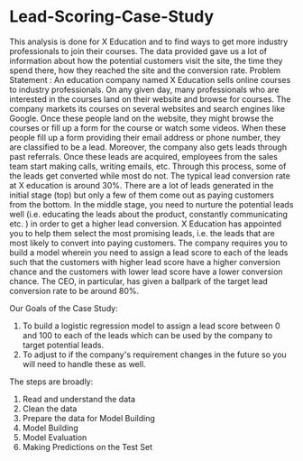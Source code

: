 # Lead-Scoring-Case-Study
 This analysis is done for X Education and to find ways to get more industry professionals to join their courses. The data provided gave us a lot of information about how the potential customers visit the site, the time they spend there, how they reached the site and the conversion rate.
Problem Statement : An education company named X Education sells online courses to industry professionals. On any given day, many professionals who are interested in the courses land on their website and browse for courses. The company markets its courses on several websites and search engines like Google. Once these people land on the website, they might browse the courses or fill up a form for the course or watch some videos. When these people fill up a form providing their email address or phone number, they are classified to be a lead. Moreover, the company also gets leads through past referrals. Once these leads are acquired, employees from the sales team start making calls, writing emails, etc. Through this process, some of the leads get converted while most do not. The typical lead conversion rate at X education is around 30%. There are a lot of leads generated in the initial stage (top) but only a few of them come out as paying customers from the bottom. In the middle stage, you need to nurture the potential leads well (i.e. educating the leads about the product, constantly communicating etc. ) in order to get a higher lead conversion. X Education has appointed you to help them select the most promising leads, i.e. the leads that are most likely to convert into paying customers. The company requires you to build a model wherein you need to assign a lead score to each of the leads such that the customers with higher lead score have a higher conversion chance and the customers with lower lead score have a lower conversion chance. The CEO, in particular, has given a ballpark of the target lead conversion rate to be around 80%.

Our Goals of the Case Study:

1. To build a logistic regression model to assign a lead score between 0 and 100 to each of the leads which can be used by the company to target potential leads.
2. To adjust to if the company's requirement changes in the future so you will need to handle these as well.

The steps are broadly:
1. Read and understand the data
2. Clean the data
3. Prepare the data for Model Building
4. Model Building
5. Model Evaluation
6. Making Predictions on the Test Set
